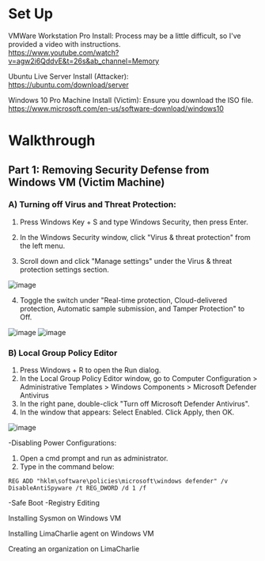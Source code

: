 # Set Up
VMWare Workstation Pro Install: Process may be a little difficult, so I've provided a video with instructions. </br> https://www.youtube.com/watch?v=agw2i6QddvE&t=26s&ab_channel=Memory

Ubuntu Live Server Install (Attacker): </br> https://ubuntu.com/download/server

Windows 10 Pro Machine Install (Victim): Ensure you download the ISO file. </br> https://www.microsoft.com/en-us/software-download/windows10

# Walkthrough

## Part 1: Removing Security Defense from Windows VM (Victim Machine)

### A) Turning off Virus and Threat Protection:
1. Press Windows Key + S and type Windows Security, then press Enter.
   
2. In the Windows Security window, click "Virus & threat protection" from the left menu.
   
3. Scroll down and click "Manage settings" under the Virus & threat protection settings section. </br>

![image](https://github.com/user-attachments/assets/02070e26-8035-4d20-b403-ac7ed8ff89b7)

4. Toggle the switch under "Real-time protection, Cloud-delivered protection, Automatic sample submission, and Tamper Protection" to Off. </br>

![image](https://github.com/user-attachments/assets/73d7a6d1-9635-4350-8fd8-954995fe9eec)
![image](https://github.com/user-attachments/assets/ecce9472-4503-49c9-81b3-92277a7e12af)

### B) Local Group Policy Editor
1. Press Windows + R to open the Run dialog.
2. In the Local Group Policy Editor window, go to Computer Configuration > Administrative Templates > Windows Components > Microsoft Defender Antivirus
3. In the right pane, double-click "Turn off Microsoft Defender Antivirus".
4. In the window that appears: Select Enabled. Click Apply, then OK. </br>

![image](https://github.com/user-attachments/assets/c199ede1-fca8-458e-bce8-11bb8c6501fb)


-Disabling Power Configurations:
1. Open a cmd prompt and run as administrator.
2. Type in the command below:

````
REG ADD "hklm\software\policies\microsoft\windows defender" /v DisableAntiSpyware /t REG_DWORD /d 1 /f
````

-Safe Boot
-Registry Editing

Installing Sysmon on Windows VM

Installing LimaCharlie agent on Windows VM

Creating an organization on LimaCharlie
